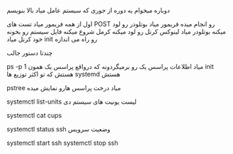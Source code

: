 
دوباره میخوام یه دوره از جوری که سیستم عامل میاد بالا بنویسم

اول از همه فریمور میاد تست های POST رو انجام میده
فریمور میاد بوتلودر رو لود میکنه
بوتلودر میاد لینوکس کرنل رو لود میکنه
کرمل شروع میکنه فایل سیستم رو بخونه
خود کرنل میاد init رو راه می اندازه


چندتا دستور جالب

ps -p 1 
میاد اطلاعات پراسس یک رو برمیگردونه 
که درواقع پراسس یک همون init هستش که تو اکثر توزیع ها systemd هستش


pstree 
میاد درخت پراسس هارو نمایش میده


systemctl list-units 
لیست یونیت های سیستم دی

systemctl cat cups


systemctl status ssh
وضعیت سرویس

systemctl start ssh
systemctl stop ssh